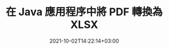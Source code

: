 ---
############################# Static ############################
layout: "autogen-gist"
date: 2021-10-02T14:22:14+03:00
draft: false
path: "zh/total/java/conversion/pdf-to-xlsx/"
other_out_formats: "DOC DOCX DOCM DOT DOTX DOTM TXT RTF HTML HTM MHTML MHT XLS XLSX XLSM XLSB XLT XLTX XLTM XLAM CSV TSV DIF SXC FODS PPT PPTX PPTM PPS PPSX PPSM POT POTX POTM ODT OTT OTP ODP ODS EMZ WMZ SVG SVGZ XPS TEX DCM WMF EMF BMP PNG GIF JPEG TIFF ICO WEBP JP2 TGA PSB PSD EPUB MD DICOM FODP JPG"
ad_headline: "將 PDF 轉換為 XLSX | 爪哇"
ad_description: "適用於 Java 應用程序的最準確的 PDF 到 XLSX 文檔轉換解決方案。"

############################# Head ############################
head_title: "在 Java 中將 PDF 轉換為 XLSX – PDF 轉換 API"
head_description: "在 Java 應用程序中將 PDF 轉換為 XLSX。用於 Java 的快速準確的 PDF 到 XLSX 轉換 API，可將 PDF 轉換為文檔、圖像和 100 多種其他文件格式。"

############################# Header ############################
title: "在 Java 應用程序中將 PDF 轉換為 XLSX"
description: "在 Java 應用程序中使用靈活的文檔轉換功能將 PDF 文件轉換為 XLSX，以操縱轉換後的文檔格式的外觀。一次輕鬆轉換整個文檔或根據選擇性頁碼或頁面範圍選擇 PDF 文件的特定頁面，並轉換為各種受支持的文檔格式，例如文字處理文檔、Excel 電子表格、PowerPoint 演示文稿、Photoshop、電子書、網絡和圖像。"

############################# SubMenu ############################
submenu:
    enable: false

############################# Content ############################
content:
    enable: true
    block:
    - title_left: "如何在 Java 中將 PDF 轉換為 XLSX"
      content_left: |
          使用三個簡單的步驟在 Java 中執行 PDF 文件到 XLSX 文件的轉換。使用下面的代碼示例 - 查看轉換後的文檔原樣或將其進一步呈現為 HTML 文件，而無需安裝任何外部軟件。

          -   創建 **Converter** 類的新實例並加載 PDF 文件
          -   為 XLSX 文件類型設置 **ConvertOptions**
          -   調用**Converter**類實例的**Convert**方法轉換為XLSX
          -   設置 HTML 查看器的選項
          -   創建 **Viewer** 對像以將轉換後的 XLSX 視為 HTML
          
      title_right: "下載和安裝說明"
      content_right: |
          您需要 `GroupDocs.Conversion` 和 `GroupDocs.Viewer` 命名空間來在 100 多種文檔和圖像文件格式之間進行轉換，例如 PDF、Microsoft Word、Excel、PowerPoint、Project、Visio、Outlook、HTML 和圖表。 探索 Conholdate.Total 提供的其他 [Office 文檔 Java API](https://products.conholdate.com/total/java/)。
          
          從 [下載](https://downloads.conholdate.com/total/java) 獲取相應的程序集文件或從 [Maven](https://repository.conholdate.com/webapp/#/artifacts/browse/tree/General/repo) 獲取整個包，以將 `Conholdate.Total for Java` 直接添加到您的工作區中。
          
      gisthash: "1b2b5b5a97415ef538ac358347f27174"
      gistfile: "pdf-to-word-conversion-in-java-and-html-viewer.java"

    - title_left: "在 Java 中將 PDF 轉換為 Word 文檔"
      content_left: |
          在基於 Java 的應用程序中，使用 Conholdate.Total API 可以更輕鬆地將 PDF 轉換為 Word 文檔。 PDF 文件可以完美地轉換為 Word (DOCX) 文件，並支持一組額外的文檔格式化功能來自定義輸出文件的佈局以滿足您的需求。您可以輕鬆地編輯轉換後的 Word 文檔中的文本、表格、圖像和列表等內容。

          -   創建 **Converter** 類的新實例並加載 **PDF** 作為輸入文件
          -   將 **WordProcessingConvertOptions** 實例化為轉換選項
          -   調用**Converter**類實例的**Convert**方法轉換為**DOCX**
          
      title_right: "源文件信息提取"
      content_right: |
          文檔信息提取功能不僅可以獲取有關源文檔文件的基本信息，還支持提取一些有價值的文件格式特定信息，例如 Microsoft Project 文件的項目開始和結束日期、PDF 文檔的任何打印限制、包含在 Outlook 數據文件等中的文件夾列表。

          在使用 NetBeans、IntelliJ IDEA 和 Eclipse 等開發環境的同時，在 Windows、Linux 或 macOS 等不同操作系統上轉換流行的文檔文件格式。
          
      gisthash: "1b2b5b5a97415ef538ac358347f27174"
      gistfile: "pdf-to-word-conversion.java"

    - title_left: "在 Java 中將 PDF 轉換為 Excel"
      content_left: |
          使用幾行 Java 代碼將 PDF 轉換為 Excel 電子表格。 PDF 文件的內容被轉換為 Excel 工作表的行和列，可以根據需要輕鬆編輯。 PDF 文件可以轉換為這些電子表格格式（XLS、XLSX、XLSM、XLSB、XLTX、XLT）、OpenDocument（ODS、OTS）和 Apple iWork Numbers。

          -   創建 **Converter** 類的新實例並加載 **PDF** 作為輸入文件
          -   將 **SpreadsheetConvertOptions** 實例化為轉換選項
          -   調用**Converter**類實例的**Convert**方法轉換為**XLSX**
        
      title_right: "緩存轉換後的文檔結果"
      content_right: |
          在某些情況下，轉換後的文檔尺寸較大，轉換需要時間。文檔轉換庫提供緩存功能以有效管理此類情況並加快重複轉換過程。啟用 ICache 接口以使用擴展點與自定義緩存實現一起工作，並根據您的喜好控制緩存轉換。

          轉換結果默認保存到本地驅動器，但任何類型的緩存存儲都可以通過實現適當的接口來支持，例如 Amazon S3、Dropbox、Google Drive、Windows Azure、Reddis 或任何其他接口。
          
      gisthash: "1b2b5b5a97415ef538ac358347f27174"
      gistfile: "pdf-to-excel-conversion.java"

    - title_left: "在 Java 中將 PDF 轉換為 PowerPoint"
      content_left: |
          使用 Conholdate.Total for Java API 可以更快地將 PDF 轉換為 PowerPoint（PPT、PPTX）幻燈片。轉換後，您可以輕鬆地在 Microsoft PowerPoint 中編輯 PowerPoint 演示文稿和幻燈片。

          -   創建 **Converter** 類的新實例並加載 **PDF** 作為輸入文件
          -   將 **PresentationConvertOptions** 實例化為轉換選項
          -   調用**Converter**類實例的**Convert**方法轉換為**PPTX**
          
      title_right: "加載和轉換遠程文檔"
      content_right: |
          使用 Conholdate.Total for Java – 開發人員可以從各種遠程位置和雲文檔存儲資源（如 Amazon S3、Microsoft Azure Blob、FTP、本地磁盤、流或簡單 URL）加載和轉換文檔。您只需指定獲取遠程文檔流的方法，然後將其作為構造函數傳遞給 Converter 類。
          
          [Java PDF 轉換庫](https://products.groupdocs.com/conversion/java/) 還支持在基於 Java 的應用程序中加載和轉換受密碼保護的文檔。
          
      gisthash: "1b2b5b5a97415ef538ac358347f27174"
      gistfile: "pdf-to-powerpoint-conversion.java"

    - title_left: "在 Java 中將 PDF 轉換為圖像"
      content_left: |
          將 PDF 轉換為具有精確圖像質量和分辨率的圖像格式，例如 JPG、PNG、GIF、BMP、TIFF 和許多其他格式。轉換整個 PDF 文件或從一些選定的頁面中選擇以轉換為圖像。

          -   創建 **Converter** 類的新實例並加載 **PDF** 作為輸入文件
          -   聲明 **SavePageStream** 委託將轉換後的文檔頁面保存到流中
          -   通過將 **ImageConvertOptions** 對像傳遞給它，將 **JPG** 指定為所需的輸出格式
          -   調用**Converter**類實例的**Convert**方法轉換為**JPG**
          
      title_right: "向文檔添加文本或圖像水印"
      content_right: |
          準確地將文檔轉換為原始文件，並將文本或圖像水印應用於轉換後的文檔頁面。使用一組水印選項巧妙地標記水印，以管理字體、顏色、寬度、高度、旋轉角度、透明度並將水印放置在文檔頁面的背景中。
          
          在源文件以字節流形式呈現的某些情況下，源文檔格式的自動檢測是檢索文件擴展名本身的另一個有用功能。開發者還可以通過調用 Converter 對象的 **GetPossibleConversions** 方法將一個文檔轉換為另一種文件格式時獲得所有支持的轉換格式的完整列表。
          
      gisthash: "1b2b5b5a97415ef538ac358347f27174"
      gistfile: "pdf-to-image-conversion.java"

############################# About Formats ############################
about_formats:
    enable: false
############################# More Formats ############################
more_formats:
    enable: true
    auto: false
    other_out_formats: DOC DOCX DOCM DOT DOTX DOTM TXT RTF HTML HTM MHTML MHT XLS XLSX XLSM XLSB XLT XLTX XLTM XLAM CSV TSV DIF SXC FODS PPT PPTX PPTM PPS PPSX PPSM POT POTX POTM ODT OTT OTP ODP ODS EMZ WMZ SVG SVGZ XPS TEX DCM WMF EMF BMP PNG GIF JPEG TIFF ICO WEBP JP2 TGA PSB PSD EPUB MD DICOM FODP JPG
############################# Back to top ###############################
back_to_top:
  enable: true
---
